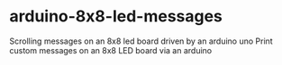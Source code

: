 # arduino-8x8-led-messages
Scrolling messages on an 8x8 led board driven by an arduino uno
Print custom messages on an 8x8 LED board via an arduino
